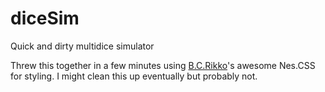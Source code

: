 # diceSim
Quick and dirty multidice simulator

Threw this together in a few minutes using [B.C.Rikko](https://github.com/BcRikko)'s awesome Nes.CSS for styling.  I might clean this up eventually but probably not.
